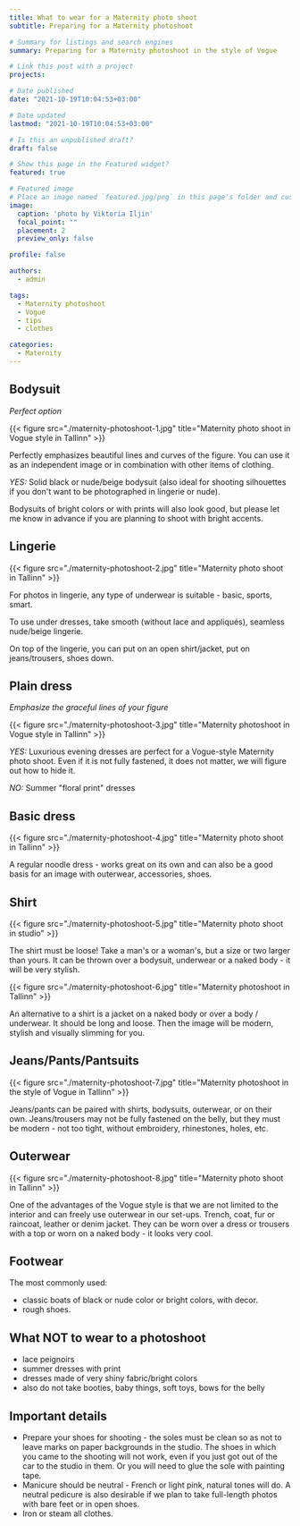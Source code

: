 ```yaml
---
title: What to wear for a Maternity photo shoot
subtitle: Preparing for a Maternity photoshoot

# Summary for listings and search engines
summary: Preparing for a Maternity photoshoot in the style of Vogue

# Link this post with a project
projects: 

# Date published
date: "2021-10-19T10:04:53+03:00"

# Date updated
lastmod: "2021-10-19T10:04:53+03:00"

# Is this an unpublished draft?
draft: false

# Show this page in the Featured widget?
featured: true

# Featured image
# Place an image named `featured.jpg/png` in this page's folder and customize its options here.
image:
  caption: 'photo by Viktoria Iljin'
  focal_point: ""
  placement: 2
  preview_only: false

profile: false

authors:
  - admin

tags:
  - Maternity photoshoot
  - Vogue
  - tips
  - clothes

categories:
  - Maternity
---
```


## Bodysuit
_Perfect option_

{{< figure src="./maternity-photoshoot-1.jpg" title="Maternity photo shoot in Vogue style in Tallinn" >}}

Perfectly emphasizes beautiful lines and curves of the figure. You can use it as an independent image or in combination with other items of clothing.

_YES:_ Solid black or nude/beige bodysuit (also ideal for shooting silhouettes if you don't want to be photographed in lingerie or nude).

Bodysuits of bright colors or with prints will also look good, but please let me know in advance if you are planning to shoot with bright accents.

## Lingerie

{{< figure src="./maternity-photoshoot-2.jpg" title="Maternity photo shoot in Tallinn" >}}

For photos in lingerie, any type of underwear is suitable - basic, sports, smart.

To use under dresses, take smooth (without lace and appliqués), seamless nude/beige lingerie.

On top of the lingerie, you can put on an open shirt/jacket, put on jeans/trousers, shoes down.

## Plain dress
_Emphasize the graceful lines of your figure_

{{< figure src="./maternity-photoshoot-3.jpg" title="Maternity photoshoot in Vogue style in Tallinn" >}}

_YES:_ Luxurious evening dresses are perfect for a Vogue-style Maternity photo shoot.
Even if it is not fully fastened, it does not matter, we will figure out how to hide it. 

_NO:_ Summer "floral print" dresses

## Basic dress

{{< figure src="./maternity-photoshoot-4.jpg" title="Maternity photo shoot in Tallinn" >}}

A regular noodle dress - works great on its own and can also be a good basis for an image with outerwear, accessories, shoes.

## Shirt

{{< figure src="./maternity-photoshoot-5.jpg" title="Maternity photo shoot in studio" >}}

The shirt must be loose! Take a man's or a woman's, but a size or two larger than yours. It can be thrown over a bodysuit, underwear or a naked body - it will be very stylish.

{{< figure src="./maternity-photoshoot-6.jpg" title="Maternity photoshoot in Tallinn" >}}

An alternative to a shirt is a jacket on a naked body or over a body / underwear.
It should be long and loose. Then the image will be modern, stylish and visually slimming for you.

## Jeans/Pants/Pantsuits

{{< figure src="./maternity-photoshoot-7.jpg" title="Maternity photoshoot in the style of Vogue in Tallinn" >}}

Jeans/pants can be paired with shirts, bodysuits, outerwear, or on their own.
Jeans/trousers may not be fully fastened on the belly, but they must be modern - not too tight, without embroidery, rhinestones, holes, etc.

## Outerwear

{{< figure src="./maternity-photoshoot-8.jpg" title="Maternity photo shoot in Tallinn" >}}

One of the advantages of the Vogue style is that we are not limited to the interior and can freely use outerwear in our set-ups.
Trench, coat, fur or raincoat, leather or denim jacket.
They can be worn over a dress or trousers with a top or worn on a naked body - it looks very cool.

## Footwear
The most commonly used:
- classic boats of black or nude color or bright colors, with decor.
- rough shoes.

## What NOT to wear to a photoshoot
- lace peignoirs
- summer dresses with print
- dresses made of very shiny fabric/bright colors
- also do not take booties, baby things, soft toys, bows for the belly 

## Important details
- Prepare your shoes for shooting - the soles must be clean so as not to leave marks on paper backgrounds in the studio. The shoes in which you came to the shooting will not work, even if you just got out of the car to the studio in them. Or you will need to glue the sole with painting tape.
- Manicure should be neutral - French or light pink, natural tones will do. A neutral pedicure is also desirable if we plan to take full-length photos with bare feet or in open shoes.
- Iron or steam all clothes.
